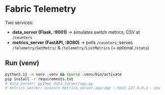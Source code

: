 # Fabric Telemetry

Two services:
- **data_server (Flask, :9001)** → simulates switch metrics; CSV at `/counters`
- **metrics_server (FastAPI, :8080)** → polls `/counters`; serves `/telemetry/GetMetric` & `/telemetry/ListMetrics` (+ optional `/stats`)

## Run (venv)
```bash
python3.11 -m venv .venv && source .venv/bin/activate
pip install -r requirements.txt
# data_server: python data_server/app.py
# metrics_server: uvicorn metrics_server.app:app --host 127.0.0.1 --port 8080
